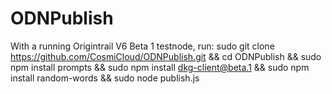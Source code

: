 # ODNPublish

With a running Origintrail V6 Beta 1 testnode, run: sudo git clone https://github.com/CosmiCloud/ODNPublish.git && cd ODNPublish && sudo npm install prompts && sudo npm install dkg-client@beta.1 && sudo npm install random-words && sudo node publish.js
